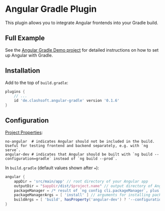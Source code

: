 # Angular Gradle Plugin

This plugin allows you to integrate Angular frontends into your Gradle build.

## Full Example

See the [Angular Gradle Demo project](https://github.com/Clashsoft/Angular-Gradle-Demo) for detailed instructions on how to set up Angular with Gradle.

## Installation

Add to the top of `build.gradle`:

```groovy
plugins {
    // ...
    id 'de.clashsoft.angular-gradle' version '0.1.6'
}
```

## Configuration

[Project Properties](https://docs.gradle.org/current/userguide/build_environment.html#sec:project_properties):

```properties
no-angular  # indicates Angular should not be included in the build. Useful for testing frontend and backend separately, e.g. with `ng serve`.
angular-dev # indicates that Angular should be built with `ng build --configuration=gradle` instead of `ng build --prod`.
```

In `build.gradle` (default values shown after `=`):

```groovy
angular {
    appDir = 'src/main/app' // root directory of your Angular app
    outputDir = "$appDir/dist/$project.name" // output directory of Angular build. Default assumes Angular project has the same name as the gradle project.
    packageManager = /* result of `ng config cli.packageManager`, plus .cmd on Windows) */'' // for installing packages prior to Angular build
    packageManagerArgs = [ 'install' ] // arguments for installing packages, passed to package manager
    buildArgs = [ 'build', hasProperty('angular-dev') ? '--configuration=gradle' : '--prod' ]
}
```
